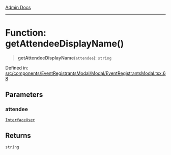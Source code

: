 [Admin Docs](/)

***

# Function: getAttendeeDisplayName()

> **getAttendeeDisplayName**(`attendee`): `string`

Defined in: [src/components/EventRegistrantsModal/Modal/EventRegistrantsModal.tsx:68](https://github.com/PalisadoesFoundation/talawa-admin/blob/main/src/components/EventRegistrantsModal/Modal/EventRegistrantsModal.tsx#L68)

## Parameters

### attendee

[`InterfaceUser`](../../../../../types/User/interface/interfaces/InterfaceUser.md)

## Returns

`string`
